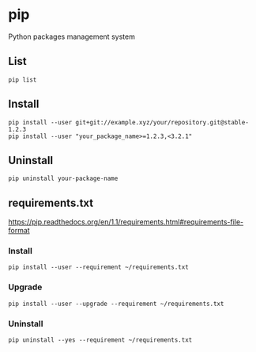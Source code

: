 # pip

Python packages management system

## List

    pip list

## Install

    pip install --user git+git://example.xyz/your/repository.git@stable-1.2.3
    pip install --user "your_package_name>=1.2.3,<3.2.1"

## Uninstall

    pip uninstall your-package-name

## requirements.txt

<https://pip.readthedocs.org/en/1.1/requirements.html#requirements-file-format>

### Install

    pip install --user --requirement ~/requirements.txt

### Upgrade

    pip install --user --upgrade --requirement ~/requirements.txt

### Uninstall

    pip uninstall --yes --requirement ~/requirements.txt
